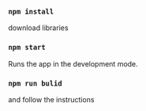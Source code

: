 ### `npm install`
download libraries

### `npm start`
Runs the app in the development mode.

### `npm run bulid`
and follow the instructions